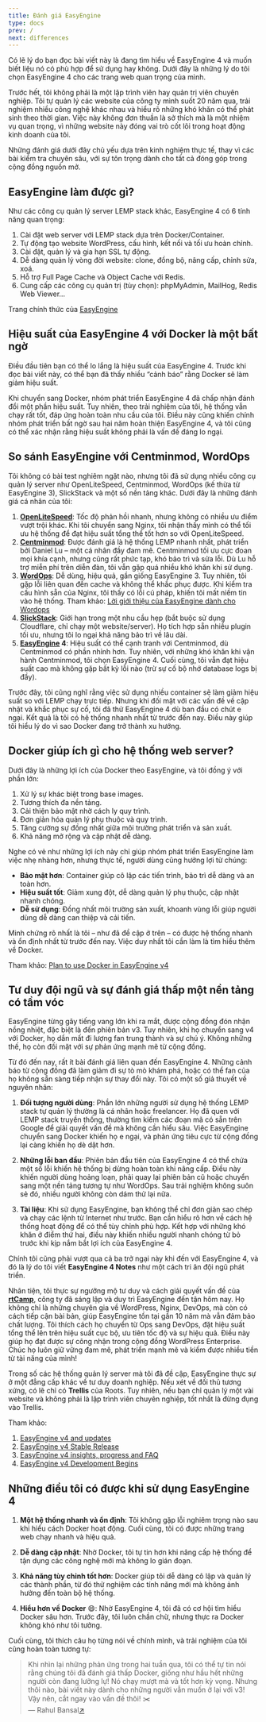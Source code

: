 ```yaml
---
title: Đánh giá EasyEngine
type: docs
prev: /
next: differences
---
```


Có lẽ lý do bạn đọc bài viết này là đang tìm hiểu về EasyEngine 4 và muốn biết liệu nó có phù hợp để sử dụng hay không. Dưới đây là những lý do tôi chọn EasyEngine 4 cho các trang web quan trọng của mình.

Trước hết, tôi không phải là một lập trình viên hay quản trị viên chuyên nghiệp. Tôi tự quản lý các website của công ty mình suốt 20 năm qua, trải nghiệm nhiều công nghệ khác nhau và hiểu rõ những khó khăn có thể phát sinh theo thời gian. Việc này không đơn thuần là sở thích mà là một nhiệm vụ quan trọng, vì những website này đóng vai trò cốt lõi trong hoạt động kinh doanh của tôi.

Những đánh giá dưới đây chủ yếu dựa trên kinh nghiệm thực tế, thay vì các bài kiểm tra chuyên sâu, với sự tôn trọng dành cho tất cả đóng góp trong cộng đồng nguồn mở.

## EasyEngine làm được gì?

Như các công cụ quản lý server LEMP stack khác, EasyEngine 4 có 6 tính năng quan trọng:

1. Cài đặt web server với LEMP stack dựa trên Docker/Container.
2. Tự động tạo website WordPress, cấu hình, kết nối và tối ưu hoàn chỉnh.
3. Cài đặt, quản lý và gia hạn SSL tự động.
4. Dễ dàng quản lý vòng đời website: clone, đồng bộ, nâng cấp, chỉnh sửa, xoá.
5. Hỗ trợ Full Page Cache và Object Cache với Redis.
6. Cung cấp các công cụ quản trị (tùy chọn): phpMyAdmin, MailHog, Redis Web Viewer…

Trang chính thức của [EasyEngine](https://easyengine.io/)

## Hiệu suất của EasyEngine 4 với Docker là một bất ngờ

Điều đầu tiên bạn có thể lo lắng là hiệu suất của EasyEngine 4. Trước khi đọc bài viết này, có thể bạn đã thấy nhiều “cảnh báo” rằng Docker sẽ làm giảm hiệu suất.

Khi chuyển sang Docker, nhóm phát triển EasyEngine 4 đã chấp nhận đánh đổi một phần hiệu suất. Tuy nhiên, theo trải nghiệm của tôi, hệ thống vẫn chạy rất tốt, đáp ứng hoàn toàn nhu cầu của tôi. Điều này cũng khiến chính nhóm phát triển bất ngờ sau hai năm hoàn thiện EasyEngine 4, và tôi cũng có thể xác nhận rằng hiệu suất không phải là vấn đề đáng lo ngại.

## So sánh EasyEngine với Centminmod, WordOps

Tôi không có bài test nghiêm ngặt nào, nhưng tôi đã sử dụng nhiều công cụ quản lý server như OpenLiteSpeed, Centminmod, WordOps (kế thừa từ EasyEngine 3), SlickStack và một số nền tảng khác. Dưới đây là những đánh giá cá nhân của tôi:

1. **[OpenLiteSpeed](https://openlitespeed.org/)**: Tốc độ phản hồi nhanh, nhưng không có nhiều ưu điểm vượt trội khác. Khi tôi chuyển sang Nginx, tôi nhận thấy mình có thể tối ưu hệ thống để đạt hiệu suất tổng thể tốt hơn so với OpenLiteSpeed.
2. **[Centminmod](https://centminmod.com/)**: Được đánh giá là hệ thống LEMP nhanh nhất, phát triển bởi Daniel Lu – một cá nhân đầy đam mê. Centminmod tối ưu cực đoan mọi khía cạnh, nhưng cũng rất phức tạp, khó bảo trì và sửa lỗi. Dù Lu hỗ trợ miễn phí trên diễn đàn, tôi vẫn gặp quá nhiều khó khăn khi sử dụng.
3. **[WordOps](https://wordops.net/)**: Dễ dùng, hiệu quả, gần giống EasyEngine 3. Tuy nhiên, tôi gặp lỗi liên quan đến cache và không thể khắc phục được. Khi kiểm tra cấu hình sẵn của Nginx, tôi thấy có lỗi cú pháp, khiến tôi mất niềm tin vào hệ thống. Tham khảo: [Lời giới thiệu của EasyEngine dành cho Wordops](https://easyengine.io/blog/wordops-easyengine-v3-fork/)
4. **[SlickStack](https://slickstack.io/)**: Giới hạn trong một nhu cầu hẹp (bắt buộc sử dụng Cloudflare, chỉ chạy một website/server). Họ tích hợp sẵn nhiều plugin tối ưu, nhưng tôi lo ngại khả năng bảo trì về lâu dài.
5. **[EasyEngine](https://easyengine.io/) 4**: Hiệu suất có thể cạnh tranh với Centminmod, dù Centminmod có phần nhỉnh hơn. Tuy nhiên, với những khó khăn khi vận hành Centminmod, tôi chọn EasyEngine 4. Cuối cùng, tôi vẫn đạt hiệu suất cao mà không gặp bất kỳ lỗi nào (trừ sự cố bộ nhớ database logs bị đầy).

Trước đây, tôi cũng nghĩ rằng việc sử dụng nhiều container sẽ làm giảm hiệu suất so với LEMP chạy trực tiếp. Nhưng khi đối mặt với các vấn đề về cập nhật và khắc phục sự cố, tôi đã thử EasyEngine 4 dù ban đầu có chút e ngại. Kết quả là tôi có hệ thống nhanh nhất từ trước đến nay. Điều này giúp tôi hiểu lý do vì sao Docker đang trở thành xu hướng.

## Docker giúp ích gì cho hệ thống web server?

Dưới đây là những lợi ích của Docker theo EasyEngine, và tôi đồng ý với phần lớn:

1. Xử lý sự khác biệt trong base images.
2. Tương thích đa nền tảng.
3. Cải thiện bảo mật nhờ cách ly quy trình.
4. Đơn giản hóa quản lý phụ thuộc và quy trình.
5. Tăng cường sự đồng nhất giữa môi trường phát triển và sản xuất.
6. Khả năng mở rộng và cập nhật dễ dàng.

Nghe có vẻ như những lợi ích này chỉ giúp nhóm phát triển EasyEngine làm việc nhẹ nhàng hơn, nhưng thực tế, người dùng cũng hưởng lợi từ chúng:

- **Bảo mật hơn**: Container giúp cô lập các tiến trình, bảo trì dễ dàng và an toàn hơn.
- **Hiệu suất tốt**: Giảm xung đột, dễ dàng quản lý phụ thuộc, cập nhật nhanh chóng.
- **Dễ sử dụng**: Đồng nhất môi trường sản xuất, khoanh vùng lỗi giúp người dùng dễ dàng can thiệp và cải tiến.

Minh chứng rõ nhất là tôi – như đã đề cập ở trên – có được hệ thống nhanh và ổn định nhất từ trước đến nay. Việc duy nhất tôi cần làm là tìm hiểu thêm về Docker.

Tham khảo: [Plan to use Docker in EasyEngine v4](https://easyengine.io/blog/how-we-plan-to-use-docker-in-easyengine-v4/)

## Tư duy đội ngũ và sự đánh giá thấp một nền tảng có tầm vóc  

EasyEngine từng gây tiếng vang lớn khi ra mắt, được cộng đồng đón nhận nồng nhiệt, đặc biệt là đến phiên bản v3. Tuy nhiên, khi họ chuyển sang v4 với Docker, họ dần mất đi lượng fan trung thành và sự chú ý. Không những thế, họ còn đối mặt với sự phản ứng mạnh mẽ từ cộng đồng.  

Từ đó đến nay, rất ít bài đánh giá liên quan đến EasyEngine 4. Những cảnh báo từ cộng đồng đã làm giảm đi sự tò mò khám phá, hoặc có thể fan của họ không sẵn sàng tiếp nhận sự thay đổi này. Tôi có một số giả thuyết về nguyên nhân:  

1. **Đối tượng người dùng**: Phần lớn những người sử dụng hệ thống LEMP stack tự quản lý thường là cá nhân hoặc freelancer. Họ đã quen với LEMP stack truyền thống, thường tìm kiếm các đoạn mã có sẵn trên Google để giải quyết vấn đề mà không cần hiểu sâu. Việc EasyEngine chuyển sang Docker khiến họ e ngại, và phản ứng tiêu cực từ cộng đồng lại càng khiến họ dè dặt hơn.  

2. **Những lỗi ban đầu**: Phiên bản đầu tiên của EasyEngine 4 có thể chứa một số lỗi khiến hệ thống bị dừng hoàn toàn khi nâng cấp. Điều này khiến người dùng hoảng loạn, phải quay lại phiên bản cũ hoặc chuyển sang một nền tảng tương tự như WordOps. Sau trải nghiệm không suôn sẻ đó, nhiều người không còn dám thử lại nữa.  

3. **Tài liệu**: Khi sử dụng EasyEngine, bạn không thể chỉ đơn giản sao chép và chạy các lệnh từ Internet như trước. Bạn cần hiểu rõ hơn về cách hệ thống hoạt động để có thể tùy chỉnh phù hợp. Kết hợp với những khó khăn ở điểm thứ hai, điều này khiến nhiều người nhanh chóng từ bỏ trước khi kịp nắm bắt lợi ích của EasyEngine 4.  

Chính tôi cũng phải vượt qua cả ba trở ngại này khi đến với EasyEngine 4, và đó là lý do tôi viết **EasyEngine 4 Notes** như một cách tri ân đội ngũ phát triển.  

Nhân tiện, tôi thực sự ngưỡng mộ tư duy và cách giải quyết vấn đề của **[rtCamp](https://rtcamp.com/)**, công ty đã sáng lập và duy trì EasyEngine đến tận hôm nay. Họ không chỉ là những chuyên gia về WordPress, Nginx, DevOps, mà còn có cách tiếp cận bài bản, giúp EasyEngine tồn tại gần 10 năm mà vẫn đảm bảo chất lượng. Tôi thích cách họ chuyển từ Ops sang DevOps, đặt hiệu suất tổng thể lên trên hiệu suất cục bộ, ưu tiên tốc độ và sự hiệu quả. Điều này giúp họ đạt được sự công nhận trong cộng đồng WordPress Enterprise. Chúc họ luôn giữ vững đam mê, phát triển mạnh mẽ và kiếm được nhiều tiền từ tài năng của mình!  

Trong số các hệ thống quản lý server mà tôi đã đề cập, EasyEngine thực sự ở một đẳng cấp khác về tư duy doanh nghiệp. Nếu xét về đối thủ tương xứng, có lẽ chỉ có **Trellis** của Roots. Tuy nhiên, nếu bạn chỉ quản lý một vài website và không phải là lập trình viên chuyên nghiệp, tốt nhất là đừng đụng vào Trellis.  

Tham khảo: 
1. [EasyEngine v4 and updates](https://easyengine.io/blog/easyengine-v4-updates/)  
2. [EasyEngine v4 Stable Release](https://easyengine.io/blog/v4-first-stable-release/)
3. [EasyEngine v4 insights, progress and FAQ](https://easyengine.io/blog/easyengine-v4-insights-faq/)
4. [EasyEngine v4 Development Begins](https://easyengine.io/blog/easyengine-v4-development-begins/)


## Những điều tôi có được khi sử dụng EasyEngine 4  

1. **Một hệ thống nhanh và ổn định**: Tôi không gặp lỗi nghiêm trọng nào sau khi hiểu cách Docker hoạt động. Cuối cùng, tôi có được những trang web chạy nhanh và hiệu quả.  

2. **Dễ dàng cập nhật**: Nhờ Docker, tôi tự tin hơn khi nâng cấp hệ thống để tận dụng các công nghệ mới mà không lo gián đoạn.  

3. **Khả năng tùy chỉnh tốt hơn**: Docker giúp tôi dễ dàng cô lập và quản lý các thành phần, từ đó thử nghiệm các tính năng mới mà không ảnh hưởng đến toàn bộ hệ thống.  

4. **Hiểu hơn về Docker** 😄: Nhờ EasyEngine 4, tôi đã có cơ hội tìm hiểu Docker sâu hơn. Trước đây, tôi luôn chần chừ, nhưng thực ra Docker không khó như tôi tưởng.  

Cuối cùng, tôi thích câu họ từng nói về chính mình, và trải nghiệm của tôi cũng hoàn toàn tương tự:  

> Khi nhìn lại những phản ứng trong hai tuần qua, tôi có thể tự tin nói rằng chúng tôi đã đánh giá thấp Docker, giống như hầu hết những người còn đang lưỡng lự! Nó chạy mượt mà và tốt hơn kỳ vọng. Nhưng thôi nào, bài viết này dành cho những người vẫn muốn ở lại với v3! Vậy nên, cắt ngay vào vấn đề thôi! ✂️<br>
> — Rahul Bansal[↗](https://easyengine.io/blog/wordops-easyengine-v3-fork/) 